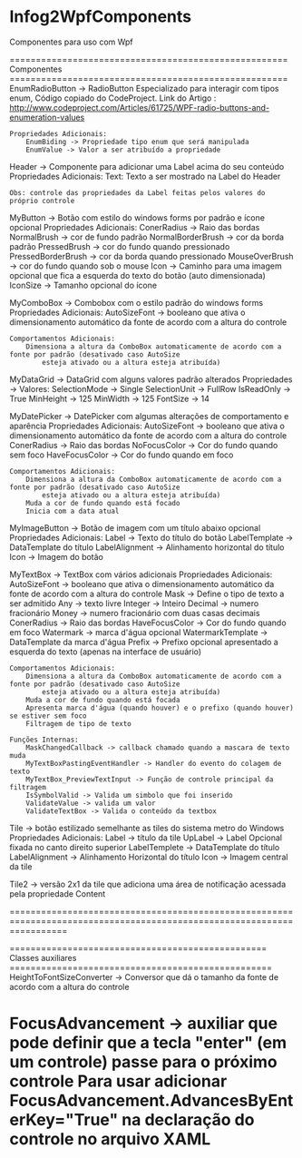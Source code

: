 Infog2WpfComponents
=======================================================================================================================
Componentes para uso com Wpf

===================================================== Componentes =====================================================
EnumRadioButton -> RadioButton Especializado para interagir com tipos enum, Código copiado do CodeProject.
	Link do Artigo : http://www.codeproject.com/Articles/61725/WPF-radio-buttons-and-enumeration-values
	
	Propriedades Adicionais:
		EnumBiding -> Propriedade tipo enum que será manipulada 
		EnumValue -> Valor a ser atribuído a propriedade
 
Header -> Componente para adicionar uma Label acima do seu conteúdo
	Propriedades Adicionais:
		Text: Texto a ser mostrado na Label do Header
	
	Obs: controle das propriedades da Label feitas pelos valores do próprio controle
 
MyButton -> Botão com estilo do windows forms por padrão e ícone opcional
	Propriedades Adicionais:
		ConerRadius -> Raio das bordas
		NormalBrush -> cor de fundo padrão
		NormalBorderBrush -> cor da borda padrão
		PressedBrush -> cor do fundo quando pressionado
		PressedBorderBrush -> cor da borda quando pressionado
		MouseOverBrush -> cor do fundo quando sob o mouse
		Icon -> Caminho para uma imagem opcional que fica a esquerda do texto do botão (auto dimensionada)
		IconSize -> Tamanho opcional do ícone

MyComboBox -> Combobox com o estilo padrão do windows forms
	Propriedades Adicionais:
		AutoSizeFont -> booleano que ativa o dimensionamento automático da fonte de acordo com a altura do controle
	
	Comportamentos Adicionais:
		Dimensiona a altura da ComboBox automaticamente de acordo com a fonte por padrão (desativado caso AutoSize 
			esteja ativado ou a altura esteja atribuída) 
		
MyDataGrid -> DataGrid com alguns valores padrão alterados
	Propriedades -> Valores:
		SelectionMode -> Single
		SelectionUnit -> FullRow
		IsReadOnly -> True
		MinHeight -> 125
		MinWidth -> 125
		FontSize -> 14

MyDatePicker -> DatePicker com algumas alterações de comportamento e aparência
	Propriedades Adicionais:
		AutoSizeFont -> booleano que ativa o dimensionamento automático da fonte de acordo com a altura do controle
		ConerRadius -> Raio das bordas
		NoFocusColor -> Cor do fundo quando sem foco
		HaveFocusColor -> Cor do fundo quando em foco
	
	Comportamentos Adicionais:
		Dimensiona a altura da ComboBox automaticamente de acordo com a fonte por padrão (desativado caso AutoSize 
			esteja ativado ou a altura esteja atribuída)
		Muda a cor de fundo quando está focado
		Inicia com a data atual
		
MyImageButton -> Botão de imagem com um título abaixo opcional
	Propriedades Adicionais:
		Label -> Texto do título do botão
		LabelTemplate -> DataTemplate do título
		LabelAlignment -> Alinhamento horizontal do título
		Icon -> Imagem do botão
	
MyTextBox -> TextBox com vários adicionais
	Propriedades Adicionais:
		AutoSizeFont -> booleano que ativa o dimensionamento automático da fonte de acordo com a altura do controle
		Mask -> Define o tipo de texto a ser admitido 
			Any -> texto livre
			Integer -> Inteiro
			Decimal -> numero fracionário
			Money -> numero fracionário com duas casas decimais
		ConerRadius -> Raio das bordas
		HaveFocusColor -> Cor do fundo quando em foco
		Watermark -> marca d'água opcional
		WatermarkTemplate -> DataTemplate da marca d'água
		Prefix -> Prefixo opcional apresentado a esquerda do texto (apenas na interface de usuário)
		
	Comportamentos Adicionais:
		Dimensiona a altura da ComboBox automaticamente de acordo com a fonte por padrão (desativado caso AutoSize 
			esteja ativado ou a altura esteja atribuída)
		Muda a cor de fundo quando está focada
		Apresenta marca d'água (quando houver) e o prefixo (quando houver) se estiver sem foco 
		Filtragem de tipo de texto
		
	Funções Internas:
		MaskChangedCallback -> callback chamado quando a mascara de texto muda
		MyTextBoxPastingEventHandler -> Handler do evento do colagem de texto
		MyTextBox_PreviewTextInput -> Função de controle principal da filtragem
		IsSymbolValid -> Valida um simbolo que foi inserido
		ValidateValue -> valida um valor
		ValidateTextBox -> Valida o conteúdo da textbox
			
	
Tile -> botão estilizado semelhante as tiles do sistema metro do Windows
	Propriedades Adicionais:
		Label -> título da tile
		UpLabel -> Label Opcional fixada no canto direito superior
		LabelTemplete -> DataTemplate do título
		LabelAlignment -> Alinhamento Horizontal do título
		Icon -> Imagem central da tile	
		
Tile2 -> versão 2x1 da tile que adiciona uma área de notificação acessada pela propriedade Content
		

=======================================================================================================================

================================================= Classes auxiliares ==================================================
HeightToFontSizeConverter -> Conversor que dá o tamanho da fonte de acordo com a altura do controle

FocusAdvancement -> auxiliar que pode definir que a tecla "enter" (em um controle) passe para o próximo controle 
	Para usar adicionar FocusAdvancement.AdvancesByEnterKey="True" na declaração do controle no arquivo XAML
=======================================================================================================================